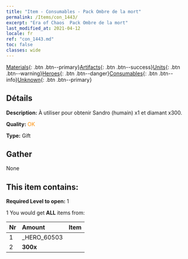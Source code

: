 ```yaml
---
title: "Item - Consumables - Pack Ombre de la mort"
permalink: /Items/con_1443/
excerpt: "Era of Chaos  Pack Ombre de la mort"
last_modified_at: 2021-04-12
locale: fr
ref: "con_1443.md"
toc: false
classes: wide
---
```

 [Materials](/fr/Items/){: .btn .btn--primary}[Artifacts](/fr/Items/Artifacts/){: .btn .btn--success}[Units](/fr/Items/Units/){: .btn .btn--warning}[Heroes](/fr/Items/Heroes/){: .btn .btn--danger}[Consumables](/fr/Items/Consumables/){: .btn .btn--info}[Unknown](/fr/Items/Unknown/){: .btn .btn--primary}

## Détails
 **Description:** À utiliser pour obtenir Sandro (humain) x1 et diamant x300.

 **Quality:** <span style="color: #FF8C00">OK</span>

 **Type:** Gift

## Gather

  None

## This item contains:

 **Required Level to open:** 1

 1 You would get **ALL** items  from:

  | Nr | Amount |     Item    |
  |:---|:-------|:------------|
  | 1 | _HERO_60503 | 
  | 2 |  **300x** | <i class="fas fa-gem"/> |  | 
